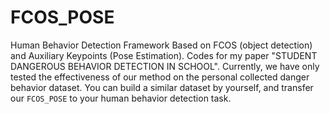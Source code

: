 # FCOS_POSE

Human Behavior Detection Framework Based on FCOS (object detection) and Auxiliary Keypoints (Pose Estimation). Codes for my paper "STUDENT DANGEROUS BEHAVIOR DETECTION IN SCHOOL". Currently, we have only tested the effectiveness of our method on the personal collected danger behavior dataset. You can build a similar dataset by yourself, and transfer our `FCOS_POSE` to your human behavior detection task.

